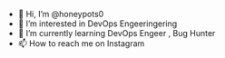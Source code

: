 - 👋 Hi, I’m @honeypots0
- 👀 I’m interested in DevOps Engeeringering
- 🌱 I’m currently learning DevOps Engeer , Bug Hunter
- 📫 How to reach me on Instagram  

<!---
honeypots0/honeypots0 is a ✨ special ✨ repository because its `README.md` (this file) appears on your GitHub profile.
You can click the Preview link to take a look at your changes.
--->
